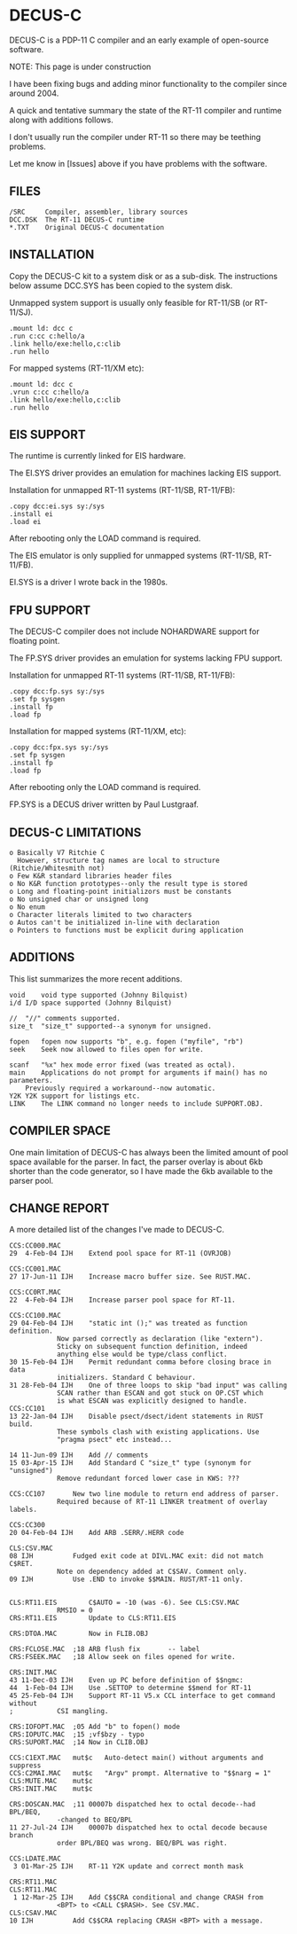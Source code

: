 # DECUS-C
DECUS-C is a PDP-11 C compiler and an early example of open-source software.

NOTE: This page is under construction

I have been fixing bugs and adding minor functionality to the compiler since around 2004.

A quick and tentative summary the state of the RT-11 compiler and runtime along with additions follows.

I don't usually run the compiler under RT-11 so there may be teething problems.

Let me know in [Issues] above if you have problems with the software.


## FILES

```
/SRC	 Compiler, assembler, library sources
DCC.DSK	 The RT-11 DECUS-C runtime
*.TXT	 Original DECUS-C documentation	
```

## INSTALLATION
Copy the DECUS-C kit to a system disk or as a sub-disk. The instructions below assume DCC.SYS has been copied to the system disk.

Unmapped system support is usually only feasible for RT-11/SB (or RT-11/SJ).

	.mount ld: dcc c
	.run c:cc c:hello/a
 	.link hello/exe:hello,c:clib
  	.run hello

For mapped systems (RT-11/XM etc):

	.mount ld: dcc c
	.vrun c:cc c:hello/a
 	.link hello/exe:hello,c:clib
  	.run hello

## EIS SUPPORT
The runtime is currently linked for EIS hardware. 

The EI.SYS driver provides an emulation for machines lacking EIS support.

Installation for unmapped RT-11 systems (RT-11/SB, RT-11/FB):

	.copy dcc:ei.sys sy:/sys
	.install ei	
	.load ei

After rebooting only the LOAD command is required.

The EIS emulator is only supplied for unmapped systems (RT-11/SB, RT-11/FB).

EI.SYS is a driver I wrote back in the 1980s.


## FPU SUPPORT
The DECUS-C compiler does not include NOHARDWARE support for floating point. 

The FP.SYS driver provides an emulation for systems lacking FPU support.

Installation for unmapped RT-11 systems (RT-11/SB, RT-11/FB):

 	.copy dcc:fp.sys sy:/sys
	.set fp sysgen
	.install fp
 	.load fp

Installation for mapped systems (RT-11/XM, etc):

 	.copy dcc:fpx.sys sy:/sys
	.set fp sysgen
	.install fp
 	.load fp

After rebooting only the LOAD command is required.

FP.SYS is a DECUS driver written by Paul Lustgraaf.

## DECUS-C LIMITATIONS

```
o Basically V7 Ritchie C  
  However, structure tag names are local to structure (Ritchie/Whitesmith not) 
o Few K&R standard libraries header files  
o No K&R function prototypes--only the result type is stored  
o Long and floating-point initializors must be constants  
o No unsigned char or unsigned long  
o No enum
o Character literals limited to two characters  
o Autos can't be initialized in-line with declaration   
o Pointers to functions must be explicit during application
```

## ADDITIONS
This list summarizes the more recent additions. 

```
void	void type supported (Johnny Bilquist)
i/d	I/D space supported (Johnny Bilquist)

//	"//" comments supported.
size_t	"size_t" supported--a synonym for unsigned.

fopen	fopen now supports "b", e.g. fopen ("myfile", "rb")
seek	Seek now allowed to files open for write.

scanf	"%x" hex mode error fixed (was treated as octal).
main	Applications do not prompt for arguments if main() has no parameters.
	Previously required a workaround--now automatic.
Y2K	Y2K support for listings etc.
LINK	The LINK command no longer needs to include SUPPORT.OBJ.
```

## COMPILER SPACE
One main limitation of DECUS-C has always been the limited amount of pool space available for the parser. In fact, the parser overlay is about 6kb shorter than the code generator, so I have made the 6kb available to the parser pool.


## CHANGE REPORT
A more detailed list of the changes I've made to DECUS-C.

```
CCS:CC000.MAC
29  4-Feb-04 IJH	Extend pool space for RT-11 (OVRJOB)

CCS:CC001.MAC
27 17-Jun-11 IJH	Increase macro buffer size. See RUST.MAC.

CCS:CC0RT.MAC
22  4-Feb-04 IJH	Increase parser pool space for RT-11.

CCS:CC100.MAC
29 04-Feb-04 IJH	"static int ();" was treated as function definition.
			Now parsed correctly as declaration (like "extern").
			Sticky on subsequent function definition, indeed
			anything else would be type/class conflict.
30 15-Feb-04 IJH	Permit redundant comma before closing brace in data
			initializers. Standard C behaviour.
31 28-Feb-04 IJH	One of three loops to skip "bad input" was calling
			SCAN rather than ESCAN and got stuck on OP.CST which
			is what ESCAN was explicitly designed to handle.
CCS:CC101
13 22-Jan-04 IJH	Disable psect/dsect/ident statements in RUST build. 
			These symbols clash with existing applications. Use
			"pragma psect" etc instead...

14 11-Jun-09 IJH	Add // comments
15 03-Apr-15 IJH	Add Standard C "size_t" type (synonym for "unsigned")
			Remove redundant forced lower case in KWS: ???

CCS:CC107		New two line module to return end address of parser.
			Required because of RT-11 LINKER treatment of overlay labels.

CCS:CC300
20 04-Feb-04 IJH	Add ARB .SERR/.HERR code 

CLS:CSV.MAC
08 IJH			Fudged exit code at DIVL.MAC exit: did not match C$RET.
			Note on dependency added at C$SAV. Comment only.
09 IJH			Use .END to invoke $$MAIN. RUST/RT-11 only.


CLS:RT11.EIS		C$AUTO = -10 (was -6). See CLS:CSV.MAC
			RMSIO = 0
CRS:RT11.EIS		Update to CLS:RT11.EIS

CRS:DTOA.MAC		Now in FLIB.OBJ

CRS:FCLOSE.MAC	;18	ARB flush fix		-- label
CRS:FSEEK.MAC	;18	Allow seek on files opened for write.

CRS:INIT.MAC
43 11-Dec-03 IJH	Even up PC before definition of $$ngmc:
44  1-Feb-04 IJH	Use .SETTOP to determine $$mend for RT-11
45 25-Feb-04 IJH	Support RT-11 V5.x CCL interface to get command without
;			CSI mangling.

CRS:IOFOPT.MAC	;05	Add "b" to fopen() mode
CRS:IOPUTC.MAC	;15	;vf$bzy - typo
CRS:SUPORT.MAC	;14	Now in CLIB.OBJ

CCS:C1EXT.MAC	mut$c	Auto-detect main() without arguments and suppress
CCS:C2MAI.MAC	mut$c	"Argv" prompt. Alternative to "$$narg = 1"
CLS:MUTE.MAC	mut$c
CRS:INIT.MAC	mut$c		

CRS:DOSCAN.MAC	;11	00007b dispatched hex to octal decode--had BPL/BEQ,
			-changed to BEQ/BPL
11 27-Jul-24 IJH	00007b dispatched hex to octal decode because branch
			order BPL/BEQ was wrong. BEQ/BPL was right.

CCS:LDATE.MAC
 3 01-Mar-25 IJH	RT-11 Y2K update and correct month mask

CRS:RT11.MAC
CLS:RT11.MAC
 1 12-Mar-25 IJH	Add C$$CRA conditional and change CRASH from 
			<BPT> to <CALL C$RASH>. See CSV.MAC.
CLS:CSAV.MAC
10 IJH			Add C$$CRA replacing CRASH <BPT> with a message.
```
